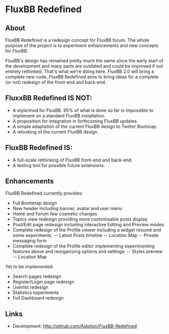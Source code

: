 FluxBB Redefined
================

## About
FluxBB Redefined is a redesign concept for FluxBB forum. The whole purpose of the project is to experiment enhancements and new concepts for FluxBB.

FluxBB's design has remained pretty much the same since the early start of the development and many parts are outdated and could be improved if not entirely rethinked. That's what we're doing here. FluxBB 2.0 will bring a complete new code, FluxBB Redefined aims to bring ideas for a complete (or not) redesign of the front-end and back-end.

## FluxxBB Redefined IS NOT:
 - A style/mod for FluxBB. 95% of what is done so far is impossible to implement on a standard FluxBB installation.
 - A proposition for integration in forthcoming FluxBB updates.
 - A simple adaptation of the current FluxBB design to Twitter Bootsrap.
 - A relooking of the current FluxBB design.

## FluxBB Redefined IS:
 - A full-scale rethinking of FluxBB front-end and back-end.
 - A testing tool for possible future extensions.

## Enhancements

FluxBB Redefined currently provides:

 - Full Bootstrap design
 - New header including banner, avatar and user menu
 - Home and Forum few cosmetic changes 
 - Topics view redesign providing more customisable posts display
 - Post/Edit page redesign including interactive Editing and Preview modes
 - Complete redesign of the Profile viewer including a widget résumé and some experiments:
 -- Latest Posts timeline
 -- Location Map
 -- Private messaging form
 - Complete redesign of the Profile editor implementing experimenting features above and reorganizing options and settings:
 -- Styles preview
 -- Location Map

Yet to be implemented:

 - Search pages redesign
 - Register/Login page redesign
 - Userlist redesign
 - Statistics experiments
 - Full Dashboard redesign


## Links
 - Development: http://github.com/Askelon/FluxBB-Redefined
